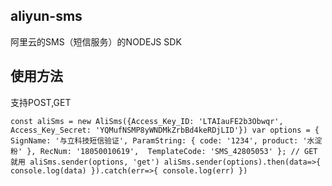 ## aliyun-sms
阿里云的SMS（短信服务）的NODEJS SDK

## 使用方法
支持POST,GET

``
    const aliSms = new AliSms({Access_Key_ID: 'LTAIauFE2b3Obwqr', Access_Key_Secret: 'YQMufNSMP8yWNDMkZrbBd4keRDjLID'})
    var options = {
        SignName: '与立科技短信验证',
        ParamString: {
          code: '1234',
          product: '水淀粉'
        },
        RecNum: '18050010619', 
        TemplateCode: 'SMS_42805053'
    };
    // GET 就用 aliSms.sender(options, 'get')
    aliSms.sender(options).then(data=>{
      console.log(data)
    }).catch(err=>{
      console.log(err)
    })
``    
